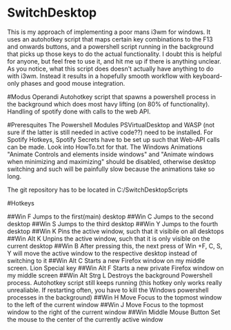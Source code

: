 # SwitchDesktop

This is my approach of implementing a poor mans i3wm for windows. It uses an autohotkey script that maps certain key combinations to the F13 and onwards buttons, and a powershell script running in the background that picks up those keys to do the actual functionality. I doubt this is helpful for anyone, but feel free to use it, and hit me up if there is anything unclear. As you notice, what this script does doesn't actually have anything to do with i3wm. Instead it results in a hopefully smooth workflow with keyboard-only phases and good mouse integration.

#Modus Operandi
Autohotkey script that spawns a powershell process in the background which does most havy lifting (on 80% of functionality). Handling of spotify done with calls to the web API. 


#Preresquites
The Powershell Modules PSVirtualDesktop and WASP (not sure if the latter is still needed in active code??) need to be installed. For Spotify Hotkeys, Spotify Secrets have to be set up such that Web-API calls can be made. Look into HowTo.txt for that. The Windows Animations "Animate Controls and elements inside windows" and "Animate windows when minimizing and maximizing" should be disabled, otherwise desktop switching and such will be painfully slow because the animations take so long.

The git repository has to be located in C:/SwitchDesktopScripts

#Hotkeys

##Win F
Jumps to the first(main) desktop
##Win C
Jumps to the second desktop
##Win S
Jumps to the third desktop
##Win Y
Jumps to the fourth desktop
##Win K
Pins the active window, such that it visibile on all desktops
##Win Alt K
Unpins the active window, such that it is only visible on the current desktop
##Win B
After pressing this, the next press of Win +F, C, S, Y will move the active window to the respective desktop instead of switching to it
##Win Alt C
Starts a new Firefox window on my middle screen. Lion Special key
##Win Alt F
Starts a new private Firefox window on my middle screen
##Win Alt Strg L
Destroys the background Powershell process. Autohotkey script still keeps running (this hotkey only works really unrealiable. If restarting often, you have to kill the Windows powershell processes in the background)
##Win H
Move Focus to the topmost window to the left of the current window
##Win J
Move Focus to the topmost window to the right of the current window
##Win Middle Mouse Button
Set the mouse to the center of the currently active window
